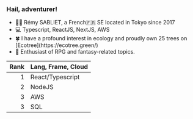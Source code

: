 
### Hail, adventurer!
<ul>
<li> 👦🏻 Rémy SABLIET, a French🇫🇷 SE located in Tokyo since 2017</li>
<li> 💻 Typescript, ReactJS, NextJS, AWS</li>
<li> 🍀 I have a profound interest in ecology and proudly own 25 trees on [Ecotree](https://ecotree.green/)</li>
<li> 🔮 Enthusiast of RPG and fantasy-related topics.</li>
</ul>

| Rank | Lang, Frame, Cloud |
|-----:|--------------------|
|     1|  React/Typescript  |
|     2|  NodeJS            |
|     3|  AWS               |
|     3|  SQL               |

